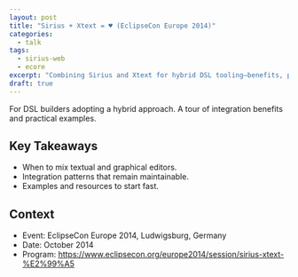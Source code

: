 ```yaml
---
layout: post
title: "Sirius + Xtext = ♥ (EclipseCon Europe 2014)"
categories:
  - talk
tags:
  - sirius-web
  - ecore
excerpt: "Combining Sirius and Xtext for hybrid DSL tooling—benefits, patterns, and resources from ECE 2014."
draft: true
---
```


For DSL builders adopting a hybrid approach. A tour of integration benefits and practical examples.

## Key Takeaways
- When to mix textual and graphical editors.
- Integration patterns that remain maintainable.
- Examples and resources to start fast.

## Context
- Event: EclipseCon Europe 2014, Ludwigsburg, Germany
- Date: October 2014
- Program: https://www.eclipsecon.org/europe2014/session/sirius-xtext-%E2%99%A5


